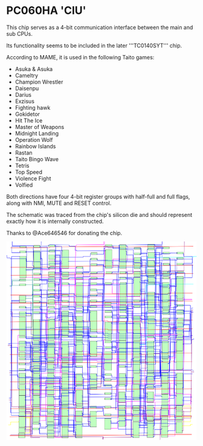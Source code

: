 # PC060HA 'CIU'

This chip serves as a 4-bit communication interface between the main and sub CPUs.

Its functionality seems to be included in the later '''TC0140SYT''' chip.

According to MAME, it is used in the following Taito games:
* Asuka & Asuka
* Cameltry
* Champion Wrestler
* Daisenpu
* Darius
* Exzisus
* Fighting hawk
* Gokidetor
* Hit The Ice
* Master of Weapons
* Midnight Landing
* Operation Wolf
* Rainbow Islands
* Rastan
* Taito Bingo Wave
* Tetris
* Top Speed
* Violence Fight
* Volfied

Both directions have four 4-bit register groups with half-full and full flags, along with NMI, MUTE and RESET control.

The schematic was traced from the chip's silicon die and should represent exactly how it is internally constructed.

Thanks to @Ace646546 for donating the chip.

![PC060HA internal routing](routing.png)
